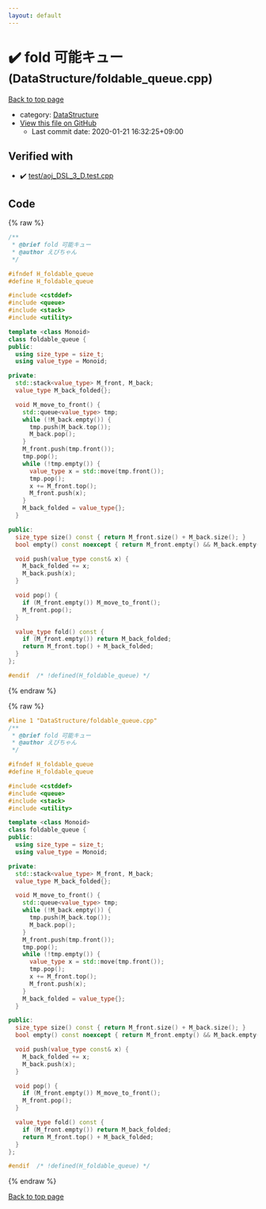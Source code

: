```yaml
---
layout: default
---
```


<!-- mathjax config similar to math.stackexchange -->
<script type="text/javascript" async
  src="https://cdnjs.cloudflare.com/ajax/libs/mathjax/2.7.5/MathJax.js?config=TeX-MML-AM_CHTML">
</script>
<script type="text/x-mathjax-config">
  MathJax.Hub.Config({
    TeX: { equationNumbers: { autoNumber: "AMS" }},
    tex2jax: {
      inlineMath: [ ['$','$'] ],
      processEscapes: true
    },
    "HTML-CSS": { matchFontHeight: false },
    displayAlign: "left",
    displayIndent: "2em"
  });
</script>

<script type="text/javascript" src="https://cdnjs.cloudflare.com/ajax/libs/jquery/3.4.1/jquery.min.js"></script>
<script src="https://cdn.jsdelivr.net/npm/jquery-balloon-js@1.1.2/jquery.balloon.min.js" integrity="sha256-ZEYs9VrgAeNuPvs15E39OsyOJaIkXEEt10fzxJ20+2I=" crossorigin="anonymous"></script>
<script type="text/javascript" src="../../assets/js/copy-button.js"></script>
<link rel="stylesheet" href="../../assets/css/copy-button.css" />


# :heavy_check_mark: fold 可能キュー <small>(DataStructure/foldable_queue.cpp)</small>

<a href="../../index.html">Back to top page</a>

* category: <a href="../../index.html#5e248f107086635fddcead5bf28943fc">DataStructure</a>
* <a href="{{ site.github.repository_url }}/blob/master/DataStructure/foldable_queue.cpp">View this file on GitHub</a>
    - Last commit date: 2020-01-21 16:32:25+09:00




## Verified with

* :heavy_check_mark: <a href="../../verify/test/aoj_DSL_3_D.test.cpp.html">test/aoj_DSL_3_D.test.cpp</a>


## Code

<a id="unbundled"></a>
{% raw %}
```cpp
/**
 * @brief fold 可能キュー
 * @author えびちゃん
 */

#ifndef H_foldable_queue
#define H_foldable_queue

#include <cstddef>
#include <queue>
#include <stack>
#include <utility>

template <class Monoid>
class foldable_queue {
public:
  using size_type = size_t;
  using value_type = Monoid;

private:
  std::stack<value_type> M_front, M_back;
  value_type M_back_folded{};

  void M_move_to_front() {
    std::queue<value_type> tmp;
    while (!M_back.empty()) {
      tmp.push(M_back.top());
      M_back.pop();
    }
    M_front.push(tmp.front());
    tmp.pop();
    while (!tmp.empty()) {
      value_type x = std::move(tmp.front());
      tmp.pop();
      x += M_front.top();
      M_front.push(x);
    }
    M_back_folded = value_type{};
  }

public:
  size_type size() const { return M_front.size() + M_back.size(); }
  bool empty() const noexcept { return M_front.empty() && M_back.empty(); }

  void push(value_type const& x) {
    M_back_folded += x;
    M_back.push(x);
  }

  void pop() {
    if (M_front.empty()) M_move_to_front();
    M_front.pop();
  }

  value_type fold() const {
    if (M_front.empty()) return M_back_folded;
    return M_front.top() + M_back_folded;
  }
};

#endif  /* !defined(H_foldable_queue) */

```
{% endraw %}

<a id="bundled"></a>
{% raw %}
```cpp
#line 1 "DataStructure/foldable_queue.cpp"
/**
 * @brief fold 可能キュー
 * @author えびちゃん
 */

#ifndef H_foldable_queue
#define H_foldable_queue

#include <cstddef>
#include <queue>
#include <stack>
#include <utility>

template <class Monoid>
class foldable_queue {
public:
  using size_type = size_t;
  using value_type = Monoid;

private:
  std::stack<value_type> M_front, M_back;
  value_type M_back_folded{};

  void M_move_to_front() {
    std::queue<value_type> tmp;
    while (!M_back.empty()) {
      tmp.push(M_back.top());
      M_back.pop();
    }
    M_front.push(tmp.front());
    tmp.pop();
    while (!tmp.empty()) {
      value_type x = std::move(tmp.front());
      tmp.pop();
      x += M_front.top();
      M_front.push(x);
    }
    M_back_folded = value_type{};
  }

public:
  size_type size() const { return M_front.size() + M_back.size(); }
  bool empty() const noexcept { return M_front.empty() && M_back.empty(); }

  void push(value_type const& x) {
    M_back_folded += x;
    M_back.push(x);
  }

  void pop() {
    if (M_front.empty()) M_move_to_front();
    M_front.pop();
  }

  value_type fold() const {
    if (M_front.empty()) return M_back_folded;
    return M_front.top() + M_back_folded;
  }
};

#endif  /* !defined(H_foldable_queue) */

```
{% endraw %}

<a href="../../index.html">Back to top page</a>

